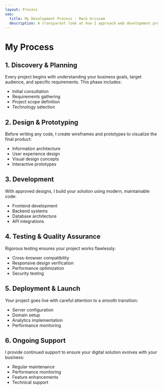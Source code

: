 ```yaml
---
layout: Process
seo:
  title: My Development Process - Mack Grissom
  description: A transparent look at how I approach web development projects
---
```


# My Process

## 1. Discovery & Planning
Every project begins with understanding your business goals, target audience, and specific requirements. This phase includes:
- Initial consultation
- Requirements gathering
- Project scope definition
- Technology selection

## 2. Design & Prototyping
Before writing any code, I create wireframes and prototypes to visualize the final product:
- Information architecture
- User experience design
- Visual design concepts
- Interactive prototypes

## 3. Development
With approved designs, I build your solution using modern, maintainable code:
- Frontend development
- Backend systems
- Database architecture
- API integrations

## 4. Testing & Quality Assurance
Rigorous testing ensures your project works flawlessly:
- Cross-browser compatibility
- Responsive design verification
- Performance optimization
- Security testing

## 5. Deployment & Launch
Your project goes live with careful attention to a smooth transition:
- Server configuration
- Domain setup
- Analytics implementation
- Performance monitoring

## 6. Ongoing Support
I provide continued support to ensure your digital solution evolves with your business:
- Regular maintenance
- Performance monitoring
- Feature enhancements
- Technical support 